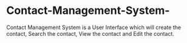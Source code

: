 # Contact-Management-System-
Contact Management System is a User Interface which will create the contact, Search the contact, View the contact and Edit the contact. 
